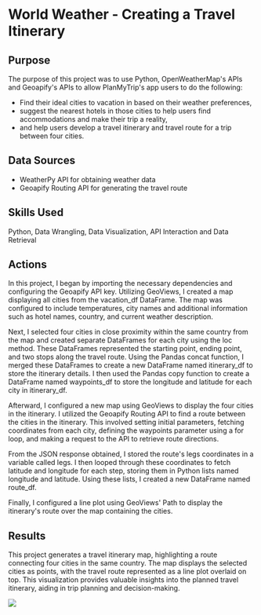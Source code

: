 # World Weather - Creating a Travel Itinerary 

## Purpose 
The purpose of this project was to use Python, OpenWeatherMap's APIs and Geoapify's APIs to allow PlanMyTrip's app users to do the following: 
* Find their ideal cities to vacation in based on their weather preferences,
* suggest the nearest hotels in those cities to help users find accommodations and make their trip a reality,
* and help users develop a travel itinerary and travel route for a trip between four cities. 

## Data Sources
- WeatherPy API for obtaining weather data
- Geoapify Routing API for generating the travel route

## Skills Used 
Python, Data Wrangling, Data Visualization, API Interaction and Data Retrieval 

## Actions 
In this project, I began by importing the necessary dependencies and configuring the Geoapify API key. Utilizing GeoViews, I created a map displaying all cities from the vacation_df DataFrame. The map was configured to include temperatures, city names and additional information such as hotel names, country, and current weather description.

Next, I selected four cities in close proximity within the same country from the map and created separate DataFrames for each city using the loc method. These DataFrames represented the starting point, ending point, and two stops along the travel route. Using the Pandas concat function, I merged these DataFrames to create a new DataFrame named itinerary_df to store the itinerary details. I then used the Pandas copy function to create a DataFrame named waypoints_df to store the longitude and latitude for each city in itinerary_df. 

Afterward, I configured a new map using GeoViews to display the four cities in the itinerary. I utilized the Geoapify Routing API to find a route between the cities in the itinerary. This involved setting initial parameters, fetching coordinates from each city, defining the waypoints parameter using a for loop, and making a request to the API to retrieve route directions.

From the JSON response obtained, I stored the route's legs coordinates in a variable called legs. I then looped through these coordinates to fetch latitude and longitude for each step, storing them in Python lists named longitude and latitude. Using these lists, I created a new DataFrame named route_df.

Finally, I configured a line plot using GeoViews' Path to display the itinerary's route over the map containing the cities.


## Results 
This project generates a travel itinerary map, highlighting a route connecting four cities in the same country. The map displays the selected cities as points, with the travel route represented as a line plot overlaid on top. This visualization provides valuable insights into the planned travel itinerary, aiding in trip planning and decision-making.

<img src="https://github.com/teresa-le/World_Weather_Analysis/blob/main/Vacation%20Itinerary/WeatherPy_travel_map.PNG"> 
